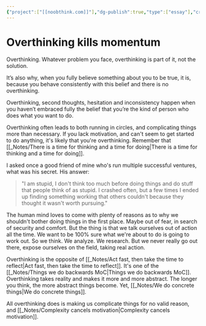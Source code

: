 ```yaml
---
{"project":["[[noobthink.com]]"],"dg-publish":true,"type":["essay"],"created":"2022-08-13T12:54:00","dg-path":"Overthinking kills momentum.md","permalink":"/overthinking-kills-momentum/","dgPassFrontmatter":true,"updated":"2024-12-22T16:24:11.258+01:00"}
---
```


# Overthinking kills momentum
Overthinking. Whatever problem you face, overthinking is part of it, not the solution.

It’s also why, when you fully believe something about you to be true, it is, because you behave consistently with this belief and there is no overthinking.

Overthinking, second thoughts, hesitation and inconsistency happen when you haven’t embraced fully the belief that you’re the kind of person who does what you want to do.

Overthinking often leads to both running in circles, and complicating things more than necessary. If you lack motivation, and can't seem to get started to do anything, it's likely that you're overthinking. Remember that [[_Notes/There is a time for thinking and a time for doing\|There is a time for thinking and a time for doing]].

I asked once a good friend of mine who's run multiple successful ventures, what was his secret. His answer:
> "I am stupid, I don't think too much before doing things and do stuff that people think of as stupid. I crashed often, but a few times I ended up finding something working that others couldn't because they thought it wasn't worth pursuing."

The human mind loves to come with plenty of reasons as to why we shouldn't bother doing things in the first place. Maybe out of fear, in search of security and comfort. But the thing is that we talk ourselves out of action all the time. We want to be 100% sure what we're about to do is going to work out. So we think. We analyze. We research. But we never really go out there, expose ourselves on the field, taking real action.

Overthinking is the opposite of [[_Notes/Act fast, then take the time to reflect\|Act fast, then take the time to reflect]]. It's one of the [[_Notes/Things we do backwards MoC\|Things we do backwards MoC]].
Overthinking takes reality and makes it more and more abstract. The longer you think, the more abstract things become. Yet, [[_Notes/We do concrete things\|We do concrete things]].

All overthinking does is making us complicate things for no valid reason, and [[_Notes/Complexity cancels motivation\|Complexity cancels motivation]].
